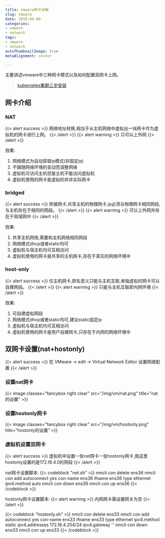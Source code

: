 ```yaml
---
title: vmware网卡详解
slug: vmware
date: 2019-04-09
categories:
- vmware
- network
tags:
- vmware
- network
autoThumbnailImage: true
metaAlignment: center

---
```

主要讲述vmware中三种网卡模式以及如何配置双网卡上网。
<!--more-->

<!-- toc -->

> [kubernetes集群三步安装](https://sealyun.com/pro/products/)

## 网卡介绍

### NAT
{{< alert success >}}
网络地址转换,相当于从主机网络中虚拟出一块网卡作为虚拟机的网卡进行上网。
{{< /alert >}}
{{< alert warning >}}
只可以上外网
{{< /alert >}}

效果:

1. 网络模式为自动获取ip模式(非固定ip)
2. 不跟随网络环境的变动而调整网络
3. 虚拟机可访问主机但是主机不能访问虚拟机
4. 虚拟机使用的网卡是虚拟的并非实际网卡

### bridged
{{< alert success >}}
桥接网卡,共享主机的物理网卡,ip必须与物理网卡相同网段,与主机存在于相同的网段。
{{< /alert >}}
{{< alert warning >}}
可以上外网并存在于局域网中
{{< /alert >}}

效果:

1. 共享主机网络,需要和主机网络相同网段
2. 网络模式dhcp或者static均可
3. 虚拟机与宿主机均可互相访问
4. 虚拟机使用的网卡是共享的主机网卡,存在于真实的网络环境中

### host-only
{{< alert success >}}
仅主机网卡,顾名思义只能与主机互联,单独虚拟的网卡可以自建网段。
{{< /alert >}}
{{< alert warning >}}
只能与主机互联即内网环境
{{< /alert >}}

效果:

1. 可自建虚拟网段
2. 网络模式dhcp或者static均可,建议static固定ip
3. 虚拟机与宿主机均可互相访问
4. 虚拟机使用的网卡是用户自建网卡,只存在于内网的网络环境中

## 双网卡设置(nat+hostonly)

{{< alert success >}}
在 VMware -> edit -> Virtual Network Editor 设置网络配置
{{< /alert >}}

### 设置nat网卡

{{< image classes="fancybox right clear" src="/img/vm/nat.png"  title="nat的设置" >}}

### 设置hostonly网卡

{{< image classes="fancybox right clear" src="/img/vm/hostonly.png"  title="hostonly的设置" >}}

### 虚拟机设置双网卡

{{< alert success >}}
虚拟机中设置一张nat网卡一张hostonly网卡,我这里hostonly设置的是172.16.4.0的网段
{{< /alert >}}

nat网卡设置脚本:
{{< codeblock  "net.sh" >}}
nmcli con delete ens36 
nmcli con add autoconnect yes con-name ens36 ifname ens36 type ethernet ipv4.method auto
nmcli con down ens36
nmcli con up ens36
{{< /codeblock >}}

hostonly网卡设置脚本:
{{< alert warning >}}
内网网卡需设置网关为空
{{< /alert >}}

{{< codeblock  "hostonly.sh" >}}
nmcli con delete ens33
nmcli con add autoconnect yes con-name ens33 ifname ens33 type ethernet ipv4.method static ipv4.addresses 172.16.4.254/24 ipv4.gateway ''
nmcli con down ens33
nmcli con up ens33
{{< /codeblock >}}

